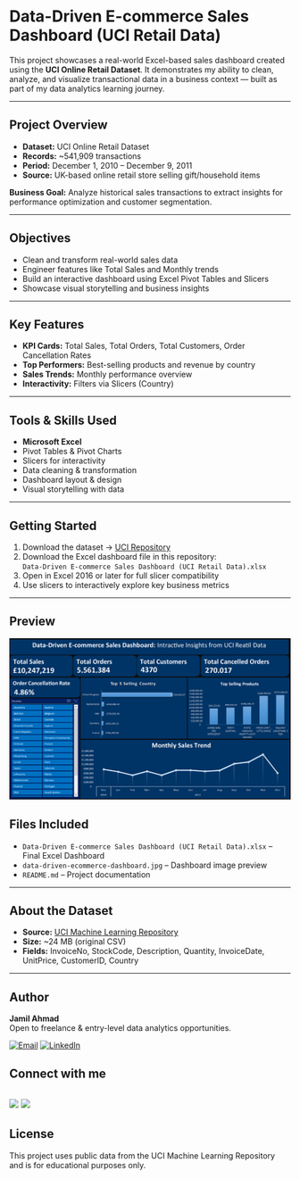 # **Data-Driven E-commerce Sales Dashboard (UCI Retail Data)**

This project showcases a real-world Excel-based sales dashboard created using the **UCI Online Retail Dataset**. It demonstrates my ability to clean, analyze, and visualize transactional data in a business context — built as part of my data analytics learning journey.

---

## **Project Overview**

- **Dataset:** UCI Online Retail Dataset  
- **Records:** ~541,909 transactions  
- **Period:** December 1, 2010 – December 9, 2011  
- **Source:** UK-based online retail store selling gift/household items  

**Business Goal:** Analyze historical sales transactions to extract insights for performance optimization and customer segmentation.

---

## **Objectives**

- Clean and transform real-world sales data  
- Engineer features like Total Sales and Monthly trends  
- Build an interactive dashboard using Excel Pivot Tables and Slicers  
- Showcase visual storytelling and business insights  

---

## **Key Features**

- **KPI Cards:** Total Sales, Total Orders, Total Customers, Order Cancellation Rates  
- **Top Performers:** Best-selling products and revenue by country  
- **Sales Trends:** Monthly performance overview   
- **Interactivity:** Filters via Slicers (Country)  

---

## **Tools & Skills Used**

- **Microsoft Excel**  
- Pivot Tables & Pivot Charts  
- Slicers for interactivity  
- Data cleaning & transformation  
- Dashboard layout & design  
- Visual storytelling with data  

---

## **Getting Started**

1. Download the dataset → [UCI Repository](https://archive.ics.uci.edu/ml/datasets/online+retail)  
2. Download the Excel dashboard file in this repository:  
   `Data-Driven E-commerce Sales Dashboard (UCI Retail Data).xlsx`  
3. Open in Excel 2016 or later for full slicer compatibility  
4. Use slicers to interactively explore key business metrics  

---

## **Preview**
![Dashboard Preview](data-driven-ecommerce-dashboard.jpg)


## **Files Included**

- `Data-Driven E-commerce Sales Dashboard (UCI Retail Data).xlsx` – Final Excel Dashboard  
- `data-driven-ecommerce-dashboard.jpg` – Dashboard image preview  
- `README.md` – Project documentation  

---

## **About the Dataset**

- **Source:** [UCI Machine Learning Repository](https://archive.ics.uci.edu/ml/datasets/online+retail)  
- **Size:** ~24 MB (original CSV)  
- **Fields:** InvoiceNo, StockCode, Description, Quantity, InvoiceDate, UnitPrice, CustomerID, Country  

---

## **Author**

**Jamil Ahmad**  
Open to freelance & entry-level data analytics opportunities.  

[![Email](https://img.shields.io/badge/Email-jamil.ad611@gmail.com-D14836?style=for-the-badge&logo=gmail&logoColor=white)](mailto:jamil.ad611@gmail.com) 
[![LinkedIn](https://img.shields.io/badge/Follow%20me-LinkedIn-0A66C2?style=for-the-badge&logo=linkedin&logoColor=white)](https://www.linkedin.com/in/jamil611/)

## Connect with me

[<img src="https://img.shields.io/badge/LinkedIn-jamil611-0A66C2?style=flat&logo=linkedin&logoColor=white" height="25">](https://www.linkedin.com/in/jamil611/)
[<img src="https://img.shields.io/badge/Email-jamil.ad611@gmail.com-D14836?style=flat&logo=gmail&logoColor=white" height="25">](mailto:jamil.ad611@gmail.com)
---

## **License**

This project uses public data from the UCI Machine Learning Repository and is for educational purposes only.
